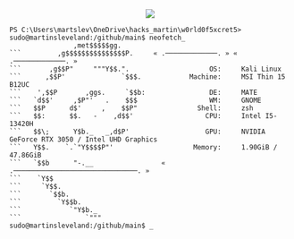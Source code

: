  <div align="center">
  <img src="https://readme-typing-svg.demolab.com?font=Fira+Code&size=18&duration=2500&pause=1000&color=00FF00&center=true&width=440&lines=User%3A+Martin+Sleveland;Loading+cyber+intelligence...;Injecting+knowledge+into+brainframe...;Connection:+Established+%E2%9C%94">
</div>

```
PS C:\Users\martslev\OneDrive\hacks_martin\w0rld0f5xcret5>           
sudo@martinsleveland:/github/main$ neofetch_
                ,met$$$$$gg.                                                         
```         ,g$$$$$$$$$$$$$$$P.     « .─────────────. » « .─────────────. »
```       ,g$$P"     """Y$$.".                    OS:     Kali Linux                                                                  
```      ,$$P'              `$$$.            Machine:     MSI Thin 15 B12UC 
```    ',$$P       ,ggs.     `$$b:                DE:     MATE                                                        
```   `d$$'     ,$P"'   .    $$$                  WM:     GNOME 
```   $$P      d$'     ,    $$P"               Shell:     zsh 
```   $$:      $$.   -    ,d$$'                  CPU:     Intel I5-13420H                                                                  
```   $$\;      Y$b._   _,d$P'                   GPU:     NVIDIA GeForce RTX 3050 / Intel UHD Graphics                                                      
```   Y$$.    `.`"Y$$$$P"'                    Memory:     1.90GiB / 47.86GiB                                                                          
```   `$$b      "-.__                 « .───────────────────────────────. »
```    `Y$$                                                                                     
```     `Y$$.                                                                                               
```       `$$b.                    
```         `Y$$b.                 
```            `"Y$b._                                                                                            
```                `"""
sudo@martinsleveland:/github/main$ _                                                                                       
